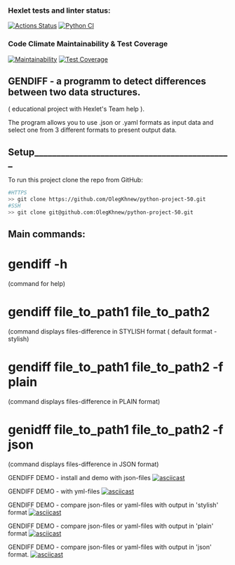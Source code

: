 

### Hexlet tests and linter status:
[![Actions Status](https://github.com/OlegKhnew/python-project-50/actions/workflows/hexlet-check.yml/badge.svg)](https://github.com/OlegKhnew/python-project-50/actions)
[![Python CI](https://github.com/OlegKhnew/python-project-50/actions/workflows/project-check.yml/badge.svg)](https://github.com/OlegKhnew/python-project-50/actions/workflows/project-check.yml)


### Code Climate Maintainability & Test Coverage
[![Maintainability](https://api.codeclimate.com/v1/badges/1705039bdda55944a721/maintainability)](https://codeclimate.com/github/OlegKhnew/python-project-50/maintainability)
[![Test Coverage](https://api.codeclimate.com/v1/badges/1705039bdda55944a721/test_coverage)](https://codeclimate.com/github/OlegKhnew/python-project-50/test_coverage)


## GENDIFF - а programm to detect differences between two data structures.
( educational project with Hexlet's Team help ).

The program allows you to use .json or .yaml formats as input data and select one from 3 different formats to present output data.


## Setup_____________________________________________

To run this project clone the repo from GitHub:

```bash
#HTTPS
>> git clone https://github.com/OlegKhnew/python-project-50.git
#SSH
>> git clone git@github.com:OlegKhnew/python-project-50.git
```


## Main commands:
# gendiff -h
(command for help)
# gendiff file_to_path1 file_to_path2
(command displays files-difference in STYLISH format ( default format - stylish)
# gendiff file_to_path1 file_to_path2 -f plain
(command displays files-difference in PLAIN format)
# genidff file_to_path1 file_to_path2 -f json
(command displays files-difference in JSON format)


GENDIFF DEMO  - install and demo with json-files
[![asciicast](https://asciinema.org/a/eSfTKhXVQYcPvU8tAZjwLYT5S.svg)](https://asciinema.org/a/eSfTKhXVQYcPvU8tAZjwLYT5S)

GENDIFF DEMO - with yml-files
[![asciicast](https://asciinema.org/a/EcSjRz2jbxC7vv9HU8aBFRUXN.svg)](https://asciinema.org/a/EcSjRz2jbxC7vv9HU8aBFRUXN)

GENDIFF DEMO - compare json-files or yaml-files with output in 'stylish' format
[![asciicast](https://asciinema.org/a/t6AsqdfDPydkOJCtdIxIxCx79.svg)](https://asciinema.org/a/t6AsqdfDPydkOJCtdIxIxCx79)

GENDIFF DEMO - compare json-files or yaml-files with output in 'plain' format
[![asciicast](https://asciinema.org/a/jHD5e0zOBaO5JTRohNeJmjI4d.svg)](https://asciinema.org/a/jHD5e0zOBaO5JTRohNeJmjI4d)

GENDIFF DEMO - compare json-files or yaml-files with output in 'json' format.
[![asciicast](https://asciinema.org/a/RQ5wfvhUSP8ugnwDhaI2Csvql.svg)](https://asciinema.org/a/RQ5wfvhUSP8ugnwDhaI2Csvql)

